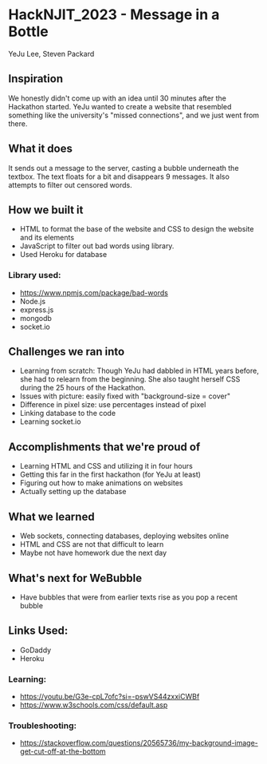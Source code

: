 # HackNJIT_2023 - Message in a Bottle
YeJu Lee, Steven Packard

## Inspiration
We honestly didn't come up with an idea until 30 minutes after the Hackathon started. YeJu wanted to create a website that resembled something like the university's "missed connections", and we just went from there.

## What it does
It sends out a message to the server, casting a bubble underneath the textbox. The text floats for a bit and disappears 9 messages. It also attempts to filter out censored words.

## How we built it
* HTML to format the base of the website and CSS to design the website and its elements
* JavaScript to filter out bad words using library.
* Used Heroku for database

### Library used:
* https://www.npmjs.com/package/bad-words
* Node.js
* express.js
* mongodb
* socket.io

## Challenges we ran into
* Learning from scratch: Though YeJu had dabbled in HTML years before, she had to relearn from the beginning. She also taught herself CSS during the 25 hours of the Hackathon.
* Issues with picture: easily fixed with "background-size = cover"
* Difference in pixel size: use percentages instead of pixel
* Linking database to the code
* Learning socket.io

## Accomplishments that we're proud of
* Learning HTML and CSS and utilizing it in four hours
* Getting this far in the first hackathon (for YeJu at least)
* Figuring out how to make animations on websites
* Actually setting up the database

## What we learned
* Web sockets, connecting databases, deploying websites online
* HTML and CSS are not that difficult to learn
* Maybe not have homework due the next day

## What's next for WeBubble
* Have bubbles that were from earlier texts rise as you pop a recent bubble

## Links Used: 
* GoDaddy
* Heroku
  
### Learning:
* https://youtu.be/G3e-cpL7ofc?si=-pswVS44zxxiCWBf
* https://www.w3schools.com/css/default.asp

### Troubleshooting:
* https://stackoverflow.com/questions/20565736/my-background-image-get-cut-off-at-the-bottom
